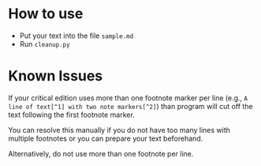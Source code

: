 # How to use

- Put your text into the file `sample.md`
- Run `cleanup.py`



# Known Issues

If your critical edition uses more than one footnote marker per line (e.g., `A line of text[^1] with two note markers[^2]`) than program will cut off the text following the first footnote marker.

You can resolve this manually if you do not have too many lines with multiple footnotes or you can prepare your text beforehand.

Alternatively, do not use more than one footnote per line.